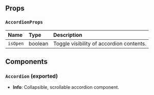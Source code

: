 ## Props

### `AccordionProps`
| Name | Type | Description                                                          |
| :--- | :--- | :------------------------------------------------------------------- |
| `isOpen` | boolean | Toggle visibility of accordion contents.

## Components

### `Accordion` (exported)
- **Info**: Collapsible, scrollable accordion component.